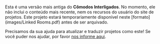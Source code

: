 Esta é uma versão mais antiga do **Cômodos Interligados**. No momento, ele não inclui o conteúdo mais recente, nem os recursos do usuário do site de projetos. Este projeto estará temporariamente disponível neste [formato](images/Linked Rooms.pdf) antes de ser arquivado. 

Precisamos da sua ajuda para atualizar e traduzir projetos como este! Se você puder nos ajudar, por favor [nos informe aqui](https://rpf.io/translators). 
